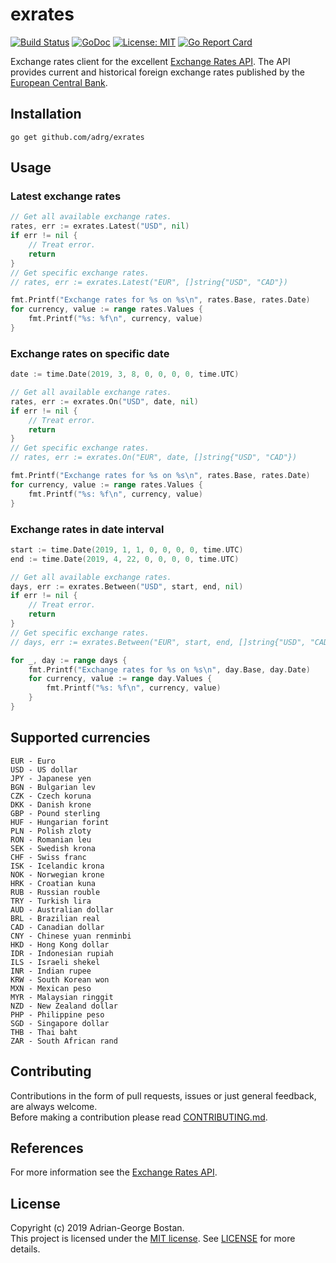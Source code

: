 exrates
=======

[![Build Status](https://travis-ci.org/adrg/exrates.svg?branch=master)](https://travis-ci.org/adrg/exrates)
[![GoDoc](http://img.shields.io/badge/godoc-reference-blue.svg?style=flat-square)](https://godoc.org/github.com/adrg/exrates)
[![License: MIT](http://img.shields.io/badge/license-MIT-red.svg?style=flat-square)](http://opensource.org/licenses/MIT)
[![Go Report Card](https://goreportcard.com/badge/github.com/adrg/exrates)](https://goreportcard.com/report/github.com/adrg/exrates)

Exchange rates client for the excellent [Exchange Rates API](https://exchangeratesapi.io).
The API provides current and historical foreign exchange rates published by the [European Central Bank](https://www.ecb.europa.eu/stats/policy_and_exchange_rates/euro_reference_exchange_rates/html/index.en.html).

## Installation
```
go get github.com/adrg/exrates
```

## Usage

### Latest exchange rates

```go
// Get all available exchange rates.
rates, err := exrates.Latest("USD", nil)
if err != nil {
    // Treat error.
    return
}
// Get specific exchange rates.
// rates, err := exrates.Latest("EUR", []string{"USD", "CAD"})

fmt.Printf("Exchange rates for %s on %s\n", rates.Base, rates.Date)
for currency, value := range rates.Values {
    fmt.Printf("%s: %f\n", currency, value)
}
```

### Exchange rates on specific date

```go
date := time.Date(2019, 3, 8, 0, 0, 0, 0, time.UTC)

// Get all available exchange rates.
rates, err := exrates.On("USD", date, nil)
if err != nil {
    // Treat error.
    return
}
// Get specific exchange rates.
// rates, err := exrates.On("EUR", date, []string{"USD", "CAD"})

fmt.Printf("Exchange rates for %s on %s\n", rates.Base, rates.Date)
for currency, value := range rates.Values {
    fmt.Printf("%s: %f\n", currency, value)
}
```

### Exchange rates in date interval

```go
start := time.Date(2019, 1, 1, 0, 0, 0, 0, time.UTC)
end := time.Date(2019, 4, 22, 0, 0, 0, 0, time.UTC)

// Get all available exchange rates.
days, err := exrates.Between("USD", start, end, nil)
if err != nil {
    // Treat error.
    return
}
// Get specific exchange rates.
// days, err := exrates.Between("EUR", start, end, []string{"USD", "CAD"})

for _, day := range days {
    fmt.Printf("Exchange rates for %s on %s\n", day.Base, day.Date)
    for currency, value := range day.Values {
        fmt.Printf("%s: %f\n", currency, value)
    }
}
```

## Supported currencies

```
EUR - Euro
USD - US dollar
JPY - Japanese yen
BGN - Bulgarian lev
CZK - Czech koruna
DKK - Danish krone
GBP - Pound sterling
HUF - Hungarian forint
PLN - Polish zloty
RON - Romanian leu
SEK - Swedish krona
CHF - Swiss franc
ISK - Icelandic krona
NOK - Norwegian krone
HRK - Croatian kuna
RUB - Russian rouble
TRY - Turkish lira
AUD - Australian dollar
BRL - Brazilian real
CAD - Canadian dollar
CNY - Chinese yuan renminbi
HKD - Hong Kong dollar
IDR - Indonesian rupiah
ILS - Israeli shekel
INR - Indian rupee
KRW - South Korean won
MXN - Mexican peso
MYR - Malaysian ringgit
NZD - New Zealand dollar
PHP - Philippine peso
SGD - Singapore dollar
THB - Thai baht
ZAR - South African rand
```

## Contributing

Contributions in the form of pull requests, issues or just general feedback,
are always welcome.  
Before making a contribution please read [CONTRIBUTING.md](https://github.com/adrg/exrates/blob/master/CONTRIBUTING.md).

## References
For more information see the [Exchange Rates API](https://exchangeratesapi.io).

## License
Copyright (c) 2019 Adrian-George Bostan.  
This project is licensed under the [MIT license](http://opensource.org/licenses/MIT).
See [LICENSE](https://github.com/adrg/exrates/blob/master/LICENSE) for more details.
